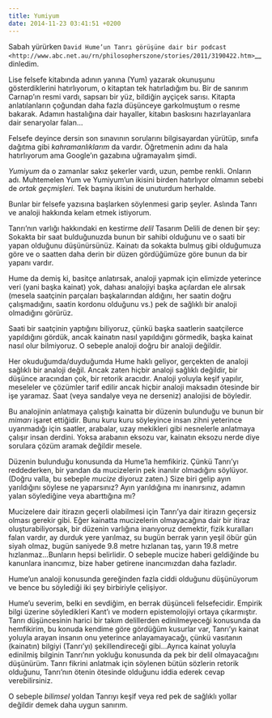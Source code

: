 ```yaml
---
title: Yumiyum
date: 2014-11-23 03:41:51 +0200
---
```


Sabah yürürken `David Hume’un Tanrı görüşüne dair bir
podcast <http://www.abc.net.au/rn/philosopherszone/stories/2011/3190422.htm>`__
dinledim.

Lise felsefe kitabında adının yanına (Yum) yazarak okunuşunu
gösterdiklerini hatırlıyorum, o kitaptan tek hatırladığım bu. Bir de
sanırım Carnap’ın resmi vardı, sapsarı bir yüz, bildiğin ayçiçek sarısı.
Kitapta anlatılanların çoğundan daha fazla düşünceye garkolmuştum o
resme bakarak. Adamın hastalığına dair hayaller, kitabın baskısını
hazırlayanlara dair senaryolar falan…

Felsefe deyince dersin son sınavının sorularını bilgisayardan yürütüp,
sınıfa dağıtma gibi *kahramanlıklarım* da vardır. Öğretmenin adını da
hala hatırlıyorum ama Google’ın gazabına uğramayalım şimdi.

*Yumiyum* da o zamanlar sakız şekerler vardı, uzun, pembe renkli.
Onların adı. Muhtemelen Yum ve Yumiyum’un ikisini birden hatırlıyor
olmamın sebebi de *ortak geçmişleri.* Tek başına ikisini de unuturdum
herhalde.

Bunlar bir felsefe yazısına başlarken söylenmesi garip şeyler. Aslında
Tanrı ve analoji hakkında kelam etmek istiyorum.

Tanrı’nın varlığı hakkındaki en kestirme *delil* Tasarım Delili de denen
bir şey: Sokakta bir saat bulduğunuzda bunun bir sahibi olduğunu ve o
saati bir yapan olduğunu düşünürsünüz. Kainatı da sokakta bulmuş gibi
olduğumuza göre ve o saatten daha derin bir düzen gördüğümüze göre bunun
da bir yapanı vardır.

Hume da demiş ki, basitçe anlatırsak, analoji yapmak için elimizde
yeterince veri (yani başka kainat) yok, dahası analojiyi başka açılardan
ele alırsak (mesela saatçinin parçaları başkalarından aldığını, her
saatin doğru çalışmadığını, saatin kordonu olduğunu vs.) pek de sağlıklı
bir analoji olmadığını görürüz.

Saati bir saatçinin yaptığını biliyoruz, çünkü başka saatlerin
saatçilerce yapıldığını gördük, ancak kainatın nasıl yapıldığını
görmedik, başka kainat nasıl olur bilmiyoruz. O sebeple analoji doğru
bir analoji değildir.

Her okuduğumda/duyduğumda Hume haklı geliyor, gerçekten de analoji
sağlıklı bir analoji değil. Ancak zaten hiçbir analoji sağlıklı
değildir, bir düşünce aracından çok, bir retorik aracıdır. Analoji
yoluyla keşif yapılır, meseleler ve çözümler tarif edilir ancak hiçbir
analoji maksadın ötesinde bir işe yaramaz. Saat (veya sandalye veya ne
derseniz) analojisi de böyledir.

Bu analojinin anlatmaya çalıştığı kainatta bir düzenin bulunduğu ve
bunun bir *mimarı* işaret ettiğidir. Bunu kuru kuru söyleyince insan
zihni yeterince uyanmadığı için saatler, arabalar, uzay mekikleri gibi
nesnelerle anlatmaya çalışır insan derdini. Yoksa arabanın eksozu var,
kainatın eksozu nerde diye sorulara çözüm aramak değildir mesele.

Düzenin bulunduğu konusunda da Hume’la hemfikiriz. Çünkü Tanrı’yı
reddederken, bir yandan da mucizelerin pek inanılır olmadığını söylüyor.
(Doğru valla, bu sebeple *mucize* diyoruz zaten.) Size biri gelip ayın
yarıldığını söylese ne yaparsınız? Ayın yarıldığına mı inanırsınız,
adamın yalan söylediğine veya abarttığına mı?

Mucizelere dair itirazın geçerli olabilmesi için Tanrı’ya dair itirazın
geçersiz olması gerekir gibi. Eğer kainatta mucizelerin olmayacağına
dair bir itiraz oluşturabiliyorsak, bir düzenin varlığına inanıyoruz
demektir, fizik kuralları falan vardır, ay durduk yere yarılmaz, su
bugün berrak yarın yeşil öbür gün siyah olmaz, bugün saniyede 9.8 metre
hızlanan taş, yarın 19.8 metre hızlanmaz…Bunların hepsi belirlidir. O
sebeple mucize haberi geldiğinde bu kanunlara inancımız, bize haber
getirene inancımızdan daha fazladır.

Hume’un analoji konusunda gereğinden fazla ciddi olduğunu düşünüyorum ve
bence bu söylediği iki şey birbiriyle çelişiyor.

Hume’u severim, belki en sevdiğim, en berrak düşünceli felsefecidir.
Empirik bilgi üzerine söyledikleri Kant’ı ve modern epistemolojiyi
ortaya çıkarmıştır. Tanrı düşüncesinin harici bir takım delillerden
edinilmeyeceği konusunda da hemfikirim, bu konuda kendime göre gördüğüm
kusurlar var, Tanrı’yı kainat yoluyla arayan insanın onu yeterince
anlayamayacağı, çünkü vasıtanın (kainatın) bilgiyi (Tanrı’yı)
şekillendireceği gibi…Ayrıca kainat yoluyla edinilmiş bilginin Tanrı’nın
yokluğu konusunda da pek bir delil olmayacağını düşünürüm. Tanrı fikrini
anlatmak için söylenen bütün sözlerin retorik olduğunu, Tanrı’nın ötenin
ötesinde olduğunu iddia ederek cevap verebilirsiniz.

O sebeple *bilimsel* yoldan Tanrıyı keşif veya red pek de sağlıklı
yollar değildir demek daha uygun sanırım.

